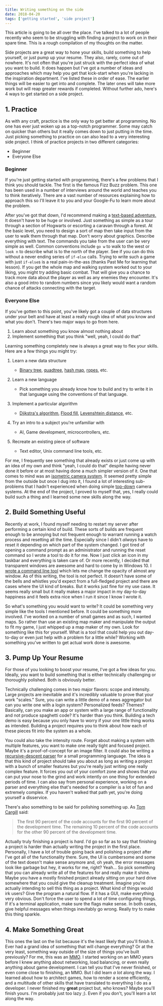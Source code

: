 ```yaml
---
title: Writing something on the side
date: 2018-04-20
tags: ['getting started', 'side project']
---
```


This article is going to be all over the place. I've talked to a lot of people recently who seem to be struggling with finding a project to work on in their spare time. This is a rough compilation of my thoughts on the matter.

Side projects are a great way to hone your skills, build something to help yourself, or just pump up your resume. They also, rarely, come out of nowhere. It's not often that you're just struck with the perfect idea of what you want to build. It does happen but I've got a number of ideas and approaches which may help you get that kick-start when you're lacking in the inspiration department. I've listed these in order of ease. The earlier things will be easier to get into and complete. The later ones will take more work but will reap greater rewards if completed. Without further ado, here's 4 ways to get started on a side project.

<!-- more -->

## 1. Practice

As with any craft, practice is the only way to get better at programming. No one has ever just woken up as a top-notch programmer. Some may catch on quicker than others but it really comes down to just putting in the time. Just picking something to practice on can also lead to a very interesting side project. I think of practice projects in two different categories:

* Beginner
* Everyone Else

### Beginner

If you're just getting started with programming, there's a few problems that I think you should tackle. The first is the famous Fizz Buzz problem. This one has been used in a number of interviews around the world and teaches you to think iteratively. There are a vast number of resources explaining how to approach this so I'll leave it to you and your Google-Fu to learn more about the problem.

After you've got that down, I'd recommend making a [text-based adventure.][13] It doesn't have to be huge or involved. Just something as simple as a tour through a section of Hogwarts or escorting a caravan through a forest. At the basic level, you need to design a sort of map then take input from the user to walk them through that map. Don't worry about graphics. Describe everything with text. The commands you take from the user can be very simple as well. Common conventions include `go w` to walk to the west or `look n` to describe what is to the north of the player. See if you can do this without a never ending series of `if-else` calls. Trying to write such a game with just `if-else`s is a real pain-in-the-ass (thanks Past Me for learning that lesson). If you get the whole map and walking system worked out to your liking, you might try adding basic combat. That will give you a chance to track more data about the player as well as any enemies they encounter. It's also a good intro to random numbers since you likely would want a random chance of attacks connecting with the target.

### Everyone Else

If you've gotten to this point, you've likely got a couple of data structures under your belt and have at least a really rough idea of what you know and what you don't. There's two major ways to go from here.

1. Learn about something you know almost nothing about
2. Implement something that you think "well, yeah, I could do that"

Learning something completely new is always a great way to flex your skills. Here are a few things you might try:

1. Learn a new data structure

    * [Binary tree][5], [quadtree][6], [hash map][7], [ropes][8], etc.

2. Learn a new language

    * Pick something you already know how to build and try to write it in that language using the conventions of that language.

3. Implement a particular algorithm

    * [Dijkstra's algorithm][9], [Flood fill][10], [Levenshtein distance][11], etc.

4. Try an intro to a subject you're unfamiliar with

    * AI, Game development, microcontrollers, etc.

5. Recreate an existing piece of software

    * Text editor, Unix command line tools, etc.

For me, I frequently see something that already exists or just come up with an idea of my own and think "yeah, I could do that" despite having never done it before or at most having done a much simpler version of it. One that comes to mind was an [isometric camera system][2]. It seemed pretty simple from the outside but once I dug into it, I found a lot of interesting sub-problems that I hadn't experienced when doing simple [top-down][3] camera systems. At the end of the project, I proved to myself that, yes, I really could build such a thing and I learned some new skills along the way.

## 2. Build Something Useful

Recently at work, I found myself needing to restart my server after performing a certain kind of build. These sorts of builds are frequent enough to be annoying but not frequent enough to warrant running a watch process and resetting all the time. Especially since I didn't *always* have to reset it depending on which part of the system changed. I got tired of opening a command prompt as an administrator and running the reset command so I wrote a tool to do it for me. Now I just click an icon in my taskbar and everything is taken care of. Or more recently, I decided that transparent windows are awesome and hard to come by in Windows 10. I [wrote a command line tool][1] which lets me change the opacity of almost any window. As of this writing, the tool is not perfect. It doesn't have some of the bells and whistles you'd expect from a full-fledged project and there are cases where the UI kind of breaks. But it works just fine for my use case. It seems really small but it really makes a major impact in my day-to-day happiness and it feels extra nice when I run it since I know I wrote it.

So what's something you would want to write? It could be something very simple like the tools I mentioned before. It could be something more involved. I've worked on a number of small games and as such, I wanted maps. So rather than use an existing map maker and manipulate the output to fit my game, I just whipped up a map maker of my own. Look for something like this for yourself. What is a tool that could help you out day-to-day or even just help with a problem for a little while? Working with something you've written to get actual work done is awesome.

## 3. Pump Up Your Resume

For those of you looking to boost your resume, I've got a few ideas for you. Ideally, you want to build something that is either technically challenging or thoroughly polished. Both is obviously better.

Technically challenging comes in two major flavors: scope and intensity. Large projects are inevitable and it's incredibly valuable to prove that your work "scales." Sure, you can write a little demo of a news aggregator but can you write one with a login system? Personalized feeds? Themes? Basically, can you make an app or system with a large range of functionality and not produce spaghetti code? It's harder than you think. Building a tech demo is easy because you only have to worry if your one little thing works as intended. Building a project requires you to think about how each of these pieces fit into the system as a whole.

You could also take the intensity route. Forget about making a system with multiple features, you want to make one really tight and focused project. Maybe it's a proof-of-concept for an image filter. It could also be writing a [recursive-descent parser][4] for a small programming language. The idea is that this kind of project should take you about as long as writing a project with a bunch of smaller features but you're really just writing one really complex feature. It forces you out of your comfort zone and shows that you can put your nose to the grind and work intently on one thing for extended periods of time. I can also say from personal experience, working on a parser and everything else that's needed for a compiler is a lot of fun and extremely complex. If you haven't walked that path yet, you're doing yourself a disservice.

There's also something to be said for polishing something up. As [Tom Cargill][12] said:

> The first 90 percent of the code accounts for the first 90 percent of the development time. The remaining 10 percent of the code accounts for the other 90 percent of the development time.

Actually truly finishing a project is *hard*. I'd go so far as to say that finishing a project is harder than actually writing the project in the first place. Personally, I have a lot of trouble going back and polishing a project after I've got all of the functionality there. Sure, the UI is cumbersome and some of the text doesn't make sense anymore and, oh yeah, the error messages look like garbage but hey, it works for me, right? Yeah... So pick something that you can already write all of the features for and really make it shine. Maybe you have a mostly finished project already sitting on your hard drive somewhere that you could give the cleanup treatment. Imagine you're actually intending to sell this thing as a project. What kind of things would irk users? Give the program a natural flow. If it has a GUI, make everything very obvious. Don't force the user to spend a lot of time configuring things. If it's a terminal application, make sure the flags make sense. In both cases, give helpful messages when things inevitably go wrong. Really try to make this thing sparkle.

## 4. Make Something Great

This ones the last on the list because it's the least likely that you'll finish it. Ever had a grand idea of something that will change everything? Or at the very least, something way outside of the size of things you've built previously? For me, this was an [MMO][14]. I started working on an MMO years before I knew anything about networking, load balancing, or even really anything about game development. I can tell you that I've never finished, or even come close to finishing, an MMO. But I did learn *a lot* along the way. I learned about how to architect games, how to render a scene efficiently, and a multitude of other skills that have translated to everything I do as a developer. I never finished my **great** project but, who knows? Maybe you'll finish yours. I'm probably just too lazy ;). Even if you don't, you'll learn a lot along the way.

[1]: https://github.com/MCluck90/win-opacity
[2]: https://en.wikipedia.org/wiki/Isometric_graphics_in_video_games_and_pixel_art
[3]: https://en.wikipedia.org/wiki/Video_game_graphics#Top-down_perspective
[4]: https://en.wikipedia.org/wiki/Recursive_descent_parser
[5]: https://en.wikipedia.org/wiki/Binary_tree
[6]: https://en.wikipedia.org/wiki/Quadtree
[7]: https://en.wikipedia.org/wiki/Hash_table
[8]: https://en.wikipedia.org/wiki/Rope_(data_structure)
[9]: https://en.wikipedia.org/wiki/Dijkstra%27s_algorithm
[10]: https://en.wikipedia.org/wiki/Flood_fill
[11]: https://en.wikipedia.org/wiki/Levenshtein_distance
[12]: https://en.wikipedia.org/wiki/Ninety-ninety_rule
[13]: https://en.wikipedia.org/wiki/Text-based_game
[14]: https://en.wikipedia.org/wiki/Massively_multiplayer_online_game
